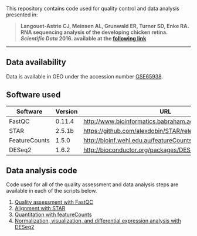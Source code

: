 This repository contains code used for quality control and data analysis presented in: 

> **Langouet-Astrie CJ, Meinsen AL, Grunwald ER, Turner SD, Enke RA. RNA sequencing analysis of the developing chicken retina. _Scientific Data_ 2016. available at the [following link](https://www.nature.com/articles/sdata2016117)**

----

## Data availability

Data is available in GEO under the accession number [GSE65938](https://www.ncbi.nlm.nih.gov/geo/query/acc.cgi?acc=GSE65938).

## Software used

| Software | Version | URL | 
| --- | --- | --- |
| FastQC | 0.11.4 | http://www.bioinformatics.babraham.ac.uk/projects/fastqc/ |
| STAR | 2.5.1b | https://github.com/alexdobin/STAR/releases  |
| FeatureCounts | 1.5.0 | http://bioinf.wehi.edu.au/featureCounts/ |
| DESeq2 | 1.6.2 | http://bioconductor.org/packages/DESeq2 |

## Data analysis code

Code used for all of the quality assessment and data analysis steps are available in each of the scripts below.

1. [Quality assessment with FastQC](code/fastqc.sh)
1. [Alignment with STAR](code/star.sh)
1. [Quantitation with featureCounts](code/featurecounts.sh)
1. [Normalization, visualization, and differential expression analysis with DESeq2](code/deseq2.R)
